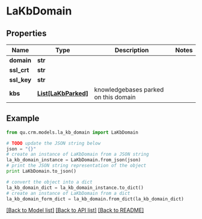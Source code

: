 # LaKbDomain


## Properties
Name | Type | Description | Notes
------------ | ------------- | ------------- | -------------
**domain** | **str** |  | 
**ssl_crt** | **str** |  | 
**ssl_key** | **str** |  | 
**kbs** | [**List[LaKbParked]**](LaKbParked.md) | knowledgebases parked on this domain | 

## Example

```python
from qu.crm.models.la_kb_domain import LaKbDomain

# TODO update the JSON string below
json = "{}"
# create an instance of LaKbDomain from a JSON string
la_kb_domain_instance = LaKbDomain.from_json(json)
# print the JSON string representation of the object
print LaKbDomain.to_json()

# convert the object into a dict
la_kb_domain_dict = la_kb_domain_instance.to_dict()
# create an instance of LaKbDomain from a dict
la_kb_domain_form_dict = la_kb_domain.from_dict(la_kb_domain_dict)
```
[[Back to Model list]](../README.md#documentation-for-models) [[Back to API list]](../README.md#documentation-for-api-endpoints) [[Back to README]](../README.md)


